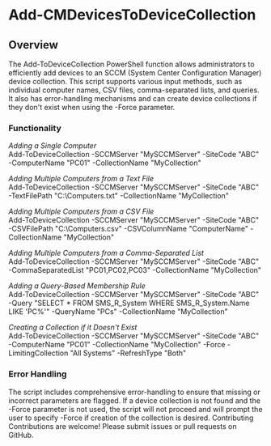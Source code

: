 # Add-CMDevicesToDeviceCollection
## Overview
The Add-ToDeviceCollection PowerShell function allows administrators to efficiently add devices to an SCCM (System Center Configuration Manager) device collection. This script supports various input methods, such as individual computer names, CSV files, comma-separated lists, and queries. It also has error-handling mechanisms and can create device collections if they don't exist when using the -Force parameter.

### Functionality
*Adding a Single Computer*
<br>
Add-ToDeviceCollection -SCCMServer "MySCCMServer" -SiteCode "ABC" -ComputerName "PC01" -CollectionName "MyCollection"

*Adding Multiple Computers from a Text File*
<br>
Add-ToDeviceCollection -SCCMServer "MySCCMServer" -SiteCode "ABC" -TextFilePath "C:\Computers.txt" -CollectionName "MyCollection"

*Adding Multiple Computers from a CSV File*
<br>
Add-ToDeviceCollection -SCCMServer "MySCCMServer" -SiteCode "ABC" -CSVFilePath "C:\Computers.csv" -CSVColumnName "ComputerName" -CollectionName "MyCollection"

*Adding Multiple Computers from a Comma-Separated List*
<br>
Add-ToDeviceCollection -SCCMServer "MySCCMServer" -SiteCode "ABC" -CommaSeparatedList "PC01,PC02,PC03" -CollectionName "MyCollection"

*Adding a Query-Based Membership Rule*
<br>
Add-ToDeviceCollection -SCCMServer "MySCCMServer" -SiteCode "ABC" -Query "SELECT * FROM SMS_R_System WHERE SMS_R_System.Name LIKE 'PC%'" -QueryName "PCs" -CollectionName "MyCollection"

*Creating a Collection if it Doesn't Exist*
<br>
Add-ToDeviceCollection -SCCMServer "MySCCMServer" -SiteCode "ABC" -ComputerName "PC01" -CollectionName "MyCollection" -Force -LimitingCollection "All Systems" -RefreshType "Both"


### Error Handling
The script includes comprehensive error-handling to ensure that missing or incorrect parameters are flagged.
If a device collection is not found and the -Force parameter is not used, the script will not proceed and will prompt the user to specify -Force if creation of the collection is desired.
Contributing
Contributions are welcome! Please submit issues or pull requests on GitHub.
